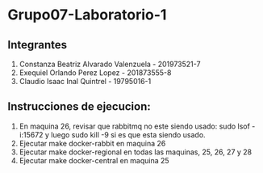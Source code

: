 # Grupo07-Laboratorio-1

## Integrantes
1. Constanza Beatriz Alvarado Valenzuela - 201973521-7
1. Exequiel Orlando Perez Lopez - 201873555-8
1. Claudio Isaac Inal Quintrel  - 19795016-1

## Instrucciones de ejecucion:

1. En maquina 26, revisar que rabbitmq no este siendo usado: sudo lsof -i:15672 y luego sudo kill -9 <PID> si es que esta siendo usado.
1. Ejecutar make docker-rabbit en maquina 26
1. Ejecutar make docker-regional en todas las maquinas, 25, 26, 27 y 28
1. Ejecutar make docker-central en maquina 25